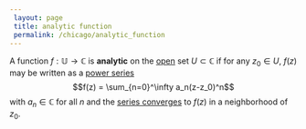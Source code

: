 ```yaml
---
 layout: page
 title: analytic function
 permalink: /chicago/analytic_function
---
```

A function $f:\mathbb U\to \mathbb C$ is **analytic** on the [open](https://mathgloss.github.io/MathGloss/chicago/open) set $U\subset\mathbb C$ if for any $z_0\in U$, $f(z)$ may be written as a [power series](https://mathgloss.github.io/MathGloss/chicago/power_series)$$f(z) = \sum_{n=0}^\infty a_n(z-z_0)^n$$ with $a_n \in \mathbb C$ for all $n$ and the [series converges](https://mathgloss.github.io/MathGloss/chicago/series_convergence) to $f(z)$ in a neighborhood of $z_0$. 